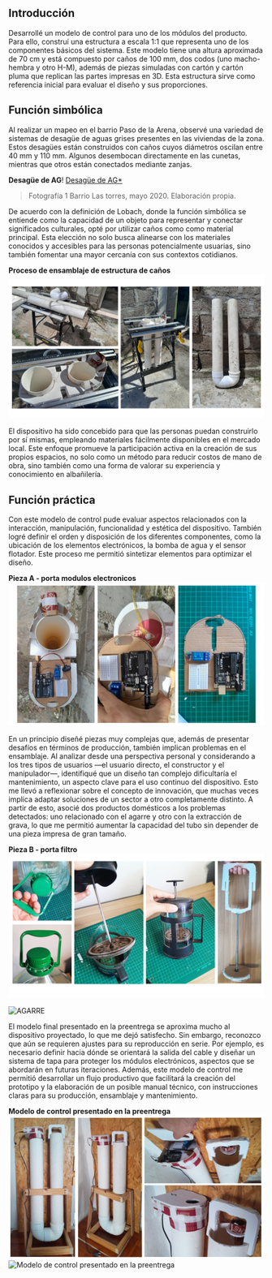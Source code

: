 

## **Introducción**

Desarrollé un modelo de control para uno de los módulos del producto. Para ello, construí una estructura a escala 1:1 que representa uno de los componentes básicos del sistema. Este modelo tiene una altura aproximada de 70 cm y está compuesto por caños de 100 mm, dos codos (uno macho-hembra y otro H-M), además de piezas simuladas con cartón y cartón pluma que replican las partes impresas en 3D. Esta estructura sirve como referencia inicial para evaluar el diseño y sus proporciones.

## Función simbólica
Al realizar un mapeo en el barrio Paso de la Arena, observé una variedad de sistemas de desagüe de aguas grises presentes en las viviendas de la zona. Estos desagües están construidos con caños cuyos diámetros oscilan entre 40 mm y 110 mm. Algunos desembocan directamente en las cunetas, mientras que otros están conectados mediante zanjas.

**Desagüe de AG**!
[Desagüe de AG*](../images/PI_IMG/fotos_02_modelo_de_control/Desague_AG.jpg)
> Fotografía 1 Barrio Las torres, mayo 2020. Elaboración propia.

De acuerdo con la definición de Lobach, donde la función simbólica se entiende como la capacidad de un objeto para representar y conectar significados culturales, opté por utilizar caños como como material principal. Esta elección no solo busca alinearse con los materiales conocidos y accesibles para las personas potencialmente usuarias, sino también fomentar una mayor cercanía con sus contextos cotidianos.

**Proceso de ensamblaje de estructura de caños**
![Proceso de ensamblaje de estructura de caños](../images/PI_IMG/fotos_02_modelo_de_control/Proceso_ensamblaje.png)

El dispositivo ha sido concebido para que las personas puedan construirlo por sí mismas, empleando materiales fácilmente disponibles en el mercado local. Este enfoque promueve la participación activa en la creación de sus propios espacios, no solo como un método para reducir costos de mano de obra, sino también como una forma de valorar su experiencia y conocimiento en albañilería.


## Función práctica
Con este modelo de control pude evaluar aspectos relacionados con la interacción, manipulación, funcionalidad y estética del dispositivo. También logré definir el orden y disposición de los diferentes componentes, como la ubicación de los elementos electrónicos, la bomba de agua y el sensor flotador. Este proceso me permitió sintetizar elementos para optimizar el diseño.

**Pieza A - porta modulos electronicos**
![Pieza A - porta modulos electronicos](../images/PI_IMG/fotos_02_modelo_de_control/Pieza-A---porta-modulos-electronicos.png)

En un principio diseñé piezas muy complejas que, además de presentar desafíos en términos de producción, también implican problemas en el ensamblaje. Al analizar desde una perspectiva personal y considerando a los tres tipos de usuarios —el usuario directo, el constructor y el manipulador—, identifiqué que un diseño tan complejo dificultaría el mantenimiento, un aspecto clave para el uso continuo del dispositivo. Esto me llevó a reflexionar sobre el concepto de innovación, que muchas veces implica adaptar soluciones de un sector a otro completamente distinto. A partir de esto, asocié dos productos domésticos a los problemas detectados: uno relacionado con el agarre y otro con la extracción de grava, lo que me permitió aumentar la capacidad del tubo sin depender de una pieza impresa de gran tamaño.

**Pieza B - porta filtro**
![Pieza B - porta filtro](../images/PI_IMG/fotos_02_modelo_de_control/Pieza-B---porta-filtro.png)

![AGARRE](../images/PI_IMG/fotos_02_modelo_de_control/Pieza-B---porta-filtro02.gif)

El modelo final presentado en la preentrega se aproxima mucho al dispositivo proyectado, lo que me dejó satisfecho. Sin embargo, reconozco que aún se requieren ajustes para su reproducción en serie. Por ejemplo, es necesario definir hacia dónde se orientará la salida del cable y diseñar un sistema de tapa para proteger los módulos electrónicos, aspectos que se abordarán en futuras iteraciones.
Además, este modelo de control me permitió desarrollar un flujo productivo que facilitará la creación del prototipo y la elaboración de un posible manual técnico, con instrucciones claras para su producción, ensamblaje y mantenimiento.

**Modelo de control presentado en la preentrega**
![MODELO DE CONTROL](../images/PI_IMG/fotos_02_modelo_de_control/Modelo-de-control.png)
![Modelo de control presentado en la preentrega](../images/PI_IMG/fotos_02_modelo_de_control/PROTOTIPO.gif)